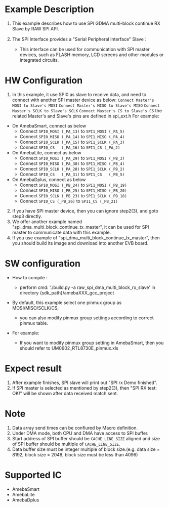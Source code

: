# Example Description

1. This example describes how to use SPI GDMA multi-block continue RX Slave by RAW SPI API.
2. The SPI Interface provides a "Serial Peripheral Interface" Slave：

   - This interface can be used for communication with SPI master devices, such as FLASH memory, LCD screens and other modules or integrated circuits.

# HW Configuration

1. In this example, it use SPI0 as slave to receive data, and need to connect with another SPI master device as below:
   `Connect Master's MOSI to Slave's MOSI`
   `Connect Master's MISO to Slave's MISO`
   `Connect Master's SCLK to Slave's SCLK`
   `Connect Master's CS to Slave's CS`
   the related Master's and Slave's pins are defined in spi_ext.h
   For example:

- On AmebaSmart, connect as below
  - Connect `SPI0_MOSI (_PA_13)` to `SPI1_MOSI (_PA_5)`
  - Connect `SPI0_MISO (_PA_14)` to `SPI1_MISO (_PA_4)`
  - Connect `SPI0_SCLK (_PA_15)` to `SPI1_SCLK (_PA_3)`
  - Connect `SPI0_CS   (_PA_16)` to `SPI1_CS (_PA_2)`
- On AmebaLite, connect as below
  - Connect `SPI0_MOSI (_PA_29)` to `SPI1_MOSI (_PB_3)`
  - Connect `SPI0_MISO (_PA_30)` to `SPI1_MISO (_PB_4)`
  - Connect `SPI0_SCLK (_PA_28)` to `SPI1_SCLK (_PB_2)`
  - Connect `SPI0_CS   (_PA_31)` to `SPI1_CS   (_PB_5)`
- On AmebaDplus, connect as below
  - Connect `SPI0_MOSI (_PB_24)` to `SPI1_MOSI (_PB_19)`
  - Connect `SPI0_MISO (_PB_25)` to `SPI1_MISO (_PB_20)`
  - Connect `SPI0_SCLK (_PB_23)` to `SPI1_SCLK (_PB_18)`
  - Connect `SPI0_CS (_PB_26)` to `SPI1_CS (_PB_21)`
  
2. If you have SPI master device, then you can ignore step2(3), and goto step3 directly.
3. We offer another example named "spi_dma_multi_block_continue_tx_master", it can be used for SPI master to communicate data with this example.
4. If you use example of "spi_dma_multi_block_continue_tx_master", then you should build its image and download into another EVB board.

# SW configuration

- How to compile :

  - perform cmd: './build.py -a raw_spi_dma_multi_block_rx_slave' in directory {sdk_path}/amebaXXX_gcc_project 
- By default, this example select one pinmux group as MOSI/MISO/SCLK/CS,

  - you can also modify pinmux group settings according to correct pinmux table.
- For example:

  - If you want to modify pinmux group setting in AmebaSmart, then you should refer to UM0602_RTL8730E_pinmux.xls

# Expect result

1. After example finishes, SPI slave will print out "SPI rx Demo finished".
2. If SPI master is selected as mentioned by step2(3), then "SPI RX test: OK!" will be shown after data received match sent.

# Note

1. Data array send times can be confiured by Macro definition.
2. Under DMA mode, both CPU and DMA have access to SPI buffer.
3. Start address of SPI buffer should be `CACHE_LINE_SIZE` aligned and size of SPI buffer should be multiple of `CACHE_LINE_SIZE`.
4. Data buffer size must be integer multiple of block size.(e.g. data size = 8192, block size = 2048, block size must be less than 4096)

# Supported IC

- AmebaSmart
- AmebaLite
- AmebaDplus
